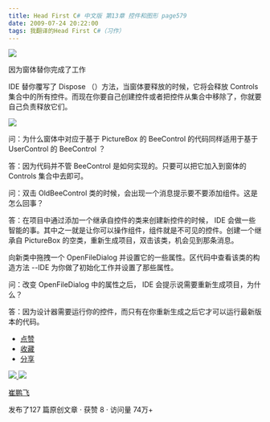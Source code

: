 ```yaml
---
title: Head First C# 中文版 第13章 控件和图形 page579
date: 2009-07-24 20:22:00
tags: 我翻译的Head First C#（习作）
---
```

![](https://p-blog.csdn.net/images/p_blog_csdn_net/cuipengfei1/EntryImages/20090724/2009-07-24_19-57-47.jpg)

因为窗体替你完成了工作

  

IDE  替你覆写了  Dispose  （）方法，当窗体要释放的时候，它将会释放  Controls
集合中的所有控件。而现在你要自己创建控件或者把控件从集合中移除了，你就要自己负责释放它们。

  

![](https://p-blog.csdn.net/images/p_blog_csdn_net/cuipengfei1/EntryImages/20090724/2009-07-24_20-04-23.jpg)

问：为什么窗体中对应于基于  PictureBox  的  BeeControl  的代码同样适用于基于  UserControl  的
BeeControl  ？

  

答：因为代码并不管  BeeControl  是如何实现的。只要可以把它加入到窗体的  Controls  集合中去即可。

  

问：双击  OldBeeControl  类的时候，会出现一个消息提示要不要添加组件。这是怎么回事？

  

答：在项目中通过添加一个继承自控件的类来创建新控件的时候，  IDE  会做一些智能的事。其中之一就是让你可以操作组件，组件就是不可见的控件。创建一个继承自
PictureBox  的空类，重新生成项目，双击该类，机会见到那条消息。

  

向新类中拖拽一个  OpenFileDialog  并设置它的一些属性。区代码中查看该类的构造方法  \--IDE  为你做了初始化工作并设置了那些属性。

  

问：改变  OpenFileDialog  中的属性之后，  IDE  会提示说需要重新生成项目，为什么？

  

答：因为设计器需要运行你的控件，而只有在你重新生成之后它才可以运行最新版本的代码。

  

  * [ 点赞  ](javascript:;)
  * [ 收藏  ](javascript:;)
  * [ 分享 ](javascript:;)

[ ![](https://profile.csdnimg.cn/5/2/5/3_cuipengfei1)
![](https://g.csdnimg.cn/static/user-reg-year/1x/11.png)
](https://blog.csdn.net/cuipengfei1)

[ 崔鹏飞 ](https://blog.csdn.net/cuipengfei1)

发布了127 篇原创文章  ·  获赞 8  ·  访问量 74万+


